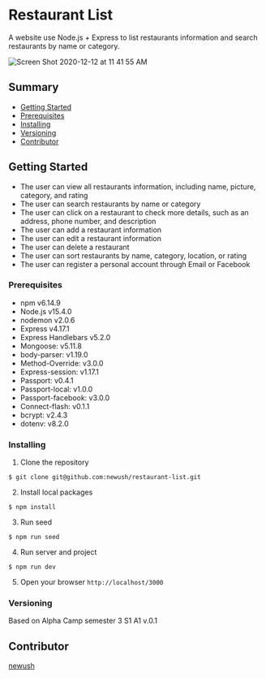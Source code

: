 # Restaurant List

A website use Node.js + Express to list restaurants information and search restaurants by name or category.

![Screen Shot 2020-12-12 at 11 41 55 AM](https://user-images.githubusercontent.com/67764641/101989575-4022f000-3c6f-11eb-8813-cf0c3a88566d.png)

## Summary

  - [Getting Started](#getting-started)
  - [Prerequisites](#prerequisites)
  - [Installing](#installing)
  - [Versioning](#versioning)
  - [Contributor](#contributor)

## Getting Started

- The user can view all restaurants information, including name, picture, category, and rating
- The user can search restaurants by name or category
- The user can click on a restaurant to check more details, such as an address, phone number, and description
- The user can add a restaurant information
- The user can edit a restaurant information
- The user can delete a restaurant
- The user can sort restaurants by name, category, location, or rating
- The user can register a personal account through Email or Facebook

### Prerequisites

- npm v6.14.9
- Node.js v15.4.0
- nodemon v2.0.6
- Express v4.17.1
- Express Handlebars v5.2.0
- Mongoose: v5.11.8
- body-parser: v1.19.0
- Method-Override: v3.0.0
- Express-session: v1.17.1
- Passport: v0.4.1
- Passport-local: v1.0.0
- Passport-facebook: v3.0.0
- Connect-flash: v0.1.1
- bcrypt: v2.4.3
- dotenv: v8.2.0

### Installing
1. Clone the repository
```shell
$ git clone git@github.com:newush/restaurant-list.git
```
2. Install local packages
```shell
$ npm install
```
3. Run seed
```shell
$ npm run seed
```
4. Run server and project
```shell
$ npm run dev
```
5. Open your browser `http://localhost/3000`

### Versioning
Based on Alpha Camp semester 3 S1 A1
v.0.1

## Contributor

 [newush](https://github.com/newush) 
 
